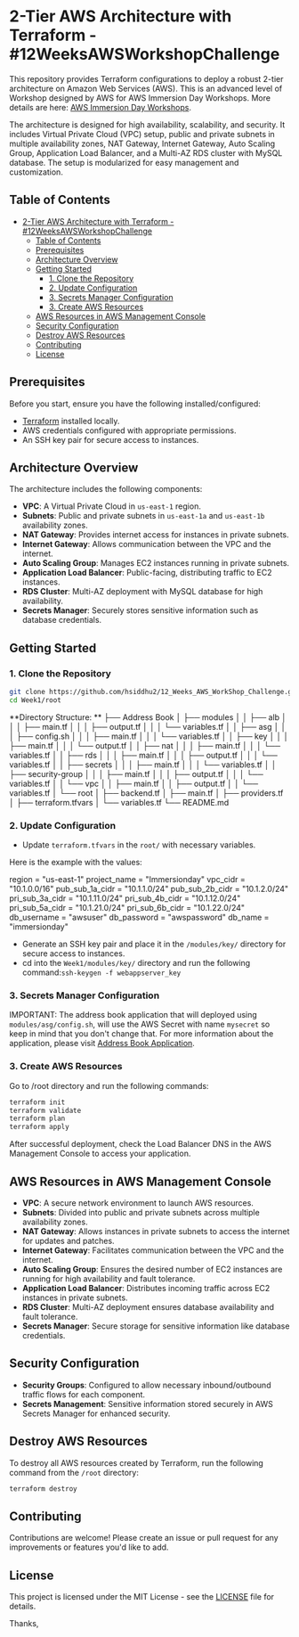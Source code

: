 # 2-Tier AWS Architecture with Terraform - #12WeeksAWSWorkshopChallenge

This repository provides Terraform configurations to deploy a robust 2-tier architecture on Amazon Web Services (AWS). This is an advanced level of Workshop designed by AWS for AWS Immersion Day Workshops. More details are here: [AWS Immersion Day Workshops](https://catalog.workshops.aws/general-immersionday/en-US/).


The architecture is designed for high availability, scalability, and security. It includes Virtual Private Cloud (VPC) setup, public and private subnets in multiple availability zones, NAT Gateway, Internet Gateway, Auto Scaling Group, Application Load Balancer, and a Multi-AZ RDS cluster with MySQL database. The setup is modularized for easy management and customization.

## Table of Contents

- [2-Tier AWS Architecture with Terraform - #12WeeksAWSWorkshopChallenge](#2-tier-aws-architecture-with-terraform---12weeksawsworkshopchallenge)
  - [Table of Contents](#table-of-contents)
  - [Prerequisites](#prerequisites)
  - [Architecture Overview](#architecture-overview)
  - [Getting Started](#getting-started)
    - [1. Clone the Repository](#1-clone-the-repository)
    - [2. Update Configuration](#2-update-configuration)
    - [3. Secrets Manager Configuration](#3-secrets-manager-configuration)
    - [3. Create AWS Resources](#3-create-aws-resources)
  - [AWS Resources in AWS Management Console](#aws-resources-in-aws-management-console)
  - [Security Configuration](#security-configuration)
  - [Destroy AWS Resources](#destroy-aws-resources)
  - [Contributing](#contributing)
  - [License](#license)

## Prerequisites

Before you start, ensure you have the following installed/configured:

- [Terraform](https://www.terraform.io/) installed locally.
- AWS credentials configured with appropriate permissions.
- An SSH key pair for secure access to instances.

## Architecture Overview

The architecture includes the following components:

- **VPC**: A Virtual Private Cloud in `us-east-1` region.
- **Subnets**: Public and private subnets in `us-east-1a` and `us-east-1b` availability zones.
- **NAT Gateway**: Provides internet access for instances in private subnets.
- **Internet Gateway**: Allows communication between the VPC and the internet.
- **Auto Scaling Group**: Manages EC2 instances running in private subnets.
- **Application Load Balancer**: Public-facing, distributing traffic to EC2 instances.
- **RDS Cluster**: Multi-AZ deployment with MySQL database for high availability.
- **Secrets Manager**: Securely stores sensitive information such as database credentials.

## Getting Started

### 1. Clone the Repository

```bash
git clone https://github.com/hsiddhu2/12_Weeks_AWS_WorkShop_Challenge.git
cd Week1/root
```

**Directory Structure: **
├── Address Book
│   ├── modules
│   │   ├── alb
│   │   │   ├── main.tf
│   │   │   ├── output.tf
│   │   │   └── variables.tf
│   │   ├── asg
│   │   │   ├── config.sh
│   │   │   ├── main.tf
│   │   │   └── variables.tf
│   │   ├── key
│   │   │   ├── main.tf
│   │   │   └── output.tf
│   │   ├── nat
│   │   │   ├── main.tf
│   │   │   └── variables.tf
│   │   ├── rds
│   │   │   ├── main.tf
│   │   │   ├── output.tf
│   │   │   └── variables.tf
│   │   ├── secrets
│   │   │   ├── main.tf
│   │   │   └── variables.tf
│   │   ├── security-group
│   │   │   ├── main.tf
│   │   │   ├── output.tf
│   │   │   └── variables.tf
│   │   └── vpc
│   │       ├── main.tf
│   │       ├── output.tf
│   │       └── variables.tf
│   └── root
│       ├── backend.tf
│       ├── main.tf
│       ├── providers.tf
│       ├── terraform.tfvars
│       └── variables.tf
└── README.md

### 2. Update Configuration

- Update `terraform.tfvars` in the `root/` with necessary variables.

Here is the example with the values:

region = "us-east-1"
project_name = "Immersionday"
vpc_cidr                = "10.1.0.0/16"
pub_sub_1a_cidr        = "10.1.1.0/24"
pub_sub_2b_cidr        = "10.1.2.0/24"
pri_sub_3a_cidr        = "10.1.11.0/24"
pri_sub_4b_cidr        = "10.1.12.0/24"
pri_sub_5a_cidr        = "10.1.21.0/24"
pri_sub_6b_cidr        = "10.1.22.0/24"
db_username = "awsuser"
db_password = "awspassword"
db_name = "immersionday"


- Generate an SSH key pair and place it in the `/modules/key/` directory for secure access to instances.
- cd into the `Week1/modules/key/` directory and run the following command:`ssh-keygen -f webappserver_key`

### 3. Secrets Manager Configuration
IMPORTANT: The address book application that will deployed using `modules/asg/config.sh`, will use the AWS Secret with name `mysecret` so keep in mind that you don't change that. For more information about the application, please visit [Address Book Application](https://static.us-east-1.prod.workshops.aws/public/444df362-a211-4686-869b-77496f0dd3be/assets/immersion-day-app-php7.zip').

### 3. Create AWS Resources

Go to /root directory and run the following commands:

```bash
terraform init
terraform validate
terraform plan
terraform apply
```

After successful deployment, check the Load Balancer DNS in the AWS Management Console to access your application.

## AWS Resources in AWS Management Console

- **VPC**: A secure network environment to launch AWS resources.
- **Subnets**: Divided into public and private subnets across multiple availability zones.
- **NAT Gateway**: Allows instances in private subnets to access the internet for updates and patches.
- **Internet Gateway**: Facilitates communication between the VPC and the internet.
- **Auto Scaling Group**: Ensures the desired number of EC2 instances are running for high availability and fault tolerance.
- **Application Load Balancer**: Distributes incoming traffic across EC2 instances in private subnets.
- **RDS Cluster**: Multi-AZ deployment ensures database availability and fault tolerance.
- **Secrets Manager**: Secure storage for sensitive information like database credentials.

## Security Configuration

- **Security Groups**: Configured to allow necessary inbound/outbound traffic flows for each component.
- **Secrets Management**: Sensitive information stored securely in AWS Secrets Manager for enhanced security.


## Destroy AWS Resources

To destroy all AWS resources created by Terraform, run the following command from the `/root` directory:

```bash
terraform destroy
```

## Contributing

Contributions are welcome! Please create an issue or pull request for any improvements or features you'd like to add.

## License

This project is licensed under the MIT License - see the [LICENSE](LICENSE) file for details.

Thanks,

